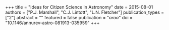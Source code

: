 +++
title = "Ideas for Citizen Science in Astronomy"
date = 2015-08-01
authors = ["P.J. Marshall", "C.J. Lintott", "L.N. Fletcher"]
publication_types = ["2"]
abstract = ""
featured = false
publication = "*araa*"
doi = "10.1146/annurev-astro-081913-035959"
+++

